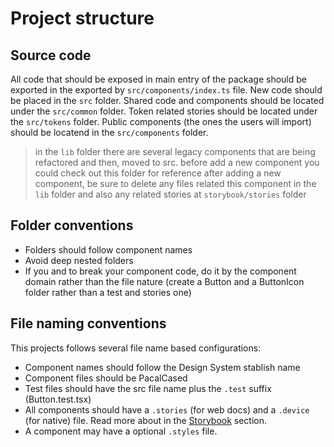 # Project structure

## Source code

All code that should be exposed in main entry of the package should be exported in the exported by `src/components/index.ts` file.
New code should be placed in the `src` folder.
Shared code and components should be located under the `src/common` folder.
Token related stories should be located under the `src/tokens` folder.
Public components (the ones the users will import) should be locatend in the `src/components` folder.

> in the `lib` folder there are several legacy components that are being refactored and then, moved to src.
> before add a new component you could check out this folder for reference
> after adding a new component, be sure to delete any files related this component in the `lib` folder and also any related stories at `storybook/stories` folder

## Folder conventions

- Folders should follow component names
- Avoid deep nested folders
- If you and to break your component code, do it by the component domain rather than the file nature (create a Button and a ButtonIcon folder rather than a test and stories one)

## File naming conventions

This projects follows several file name based configurations:

- Component names should follow the Design System stablish name
- Component files should be PacalCased
- Test files should have the src file name plus the `.test` suffix (Button.test.tsx)
- All components should have a `.stories` (for web docs) and a `.device` (for native) file. Read more about in the [Storybook](./MakingChanges.md#about-storybook) section.
- A component may have a optional `.styles` file.
